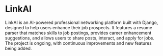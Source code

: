 # LinkAI
LinkAI is an AI-powered professional networking platform built with Django, designed to help users enhance their job prospects. It features a resume parser that matches skills to job postings, provides career enhancement suggestions, and allows users to share posts, interact, and apply for jobs. The project is ongoing, with continuous improvements and new features being added.
